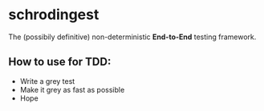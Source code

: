 # schrodingest
The (possibily definitive) non-deterministic **End-to-End** testing framework.

## How to use for TDD:
  - Write a grey test
  - Make it grey as fast as possible
  - Hope
